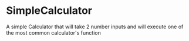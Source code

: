 # SimpleCalculator

A simple Calculator that will take 2 number inputs and will execute one of the most common calculator's function
